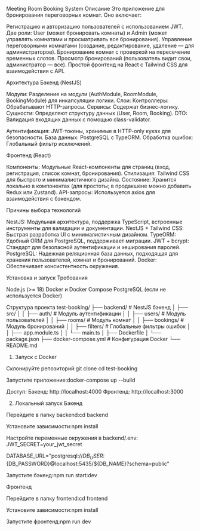 Meeting Room Booking System
Описание
Это приложение для бронирования переговорных комнат. Оно включает:

Регистрацию и авторизацию пользователей с использованием JWT.
Две роли: User (может бронировать комнаты) и Admin (может управлять комнатами и просматривать все бронирования).
Управление переговорными комнатами (создание, редактирование, удаление — для администраторов).
Бронирование комнат с проверкой на пересечение временных слотов.
Просмотр бронирований (пользователь видит свои, администратор — все).
Простой фронтенд на React с Tailwind CSS для взаимодействия с API.

Архитектура
Бэкенд (NestJS)

Модули: Разделение на модули (AuthModule, RoomModule, BookingModule) для инкапсуляции логики.
Слои:
Контроллеры: Обрабатывают HTTP-запросы.
Сервисы: Содержат бизнес-логику.
Сущности: Определяют структуру данных (User, Room, Booking).
DTO: Валидация входящих данных с помощью class-validator.

Аутентификация: JWT-токены, хранимые в HTTP-only куках для безопасности.
База данных: PostgreSQL с TypeORM.
Обработка ошибок: Глобальный фильтр исключений.

Фронтенд (React)

Компоненты: Модульные React-компоненты для страниц (вход, регистрация, список комнат, бронирования).
Стилизация: Tailwind CSS для быстрого и минималистичного дизайна.
Состояние: Хранится локально в компонентах (для простоты; в продакшене можно добавить Redux или Zustand).
API-запросы: Используется axios для взаимодействия с бэкендом.

Причины выбора технологий

NestJS: Модульная архитектура, поддержка TypeScript, встроенные инструменты для валидации и документации.
NextJS + Tailwind CSS: Быстрая разработка UI с минималистичным дизайном.
TypeORM: Удобный ORM для PostgreSQL, поддерживает миграции.
JWT + bcrypt: Стандарт для безопасной аутентификации и хеширования паролей.
PostgreSQL: Надежная реляционная база данных, подходящая для хранения пользователей, комнат и бронирований.
Docker: Обеспечивает консистентность окружения.

Установка и запуск
Требования

Node.js (>= 18)
Docker и Docker Compose
PostgreSQL (если не используется Docker)

Структура проекта
test-booking/
├── backend/ # NestJS бэкенд
│ ├── src/
│ │ ├── auth/ # Модуль аутентификации
│ │ ├── users/ # Модуль пользователей
│ │ ├── rooms/ # Модуль комнат
│ │ ├── bookings/ # Модуль бронирований
│ │ ├── filters/ # Глобальные фильтры ошибок
│ │ ├── app.module.ts
│ │ └── main.ts
│ ├── Dockerfile
│ └── package.json
├── docker-compose.yml # Конфигурация Docker
└── README.md

1. Запуск с Docker

Склонируйте репозиторий:git clone <repository-url>
cd test-booking

Запустите приложение:docker-compose up --build

Доступ:
Бэкенд: http://localhost:4000
Фронтенд: http://localhost:3000

2. Локальный запуск
   Бэкенд

Перейдите в папку backend:cd backend

Установите зависимости:npm install

Настройте переменные окружения в backend/.env:
JWT_SECRET=your_jwt_secret

DATABASE_URL="postgresql://${DB_USER}:${DB_PASSWORD}@localhost:5435/${DB_NAME}?schema=public"

Запустите бэкенд:npm run start:dev

Фронтенд

Перейдите в папку frontend:cd frontend

Установите зависимости:npm install

Запустите фронтенд:npm run dev
